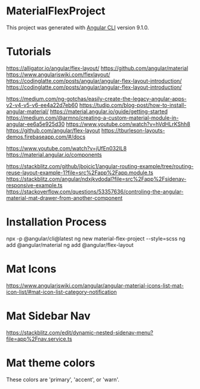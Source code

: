 # MaterialFlexProject

This project was generated with [Angular CLI](https://github.com/angular/angular-cli) version 9.1.0.

# Tutorials
https://alligator.io/angular/flex-layout/
https://github.com/angular/material
https://www.angularjswiki.com/flexlayout/
https://codinglatte.com/posts/angular/angular-flex-layout-introduction/
https://codinglatte.com/posts/angular/angular-flex-layout-introduction/

https://medium.com/ng-gotchas/easily-create-the-legacy-angular-apps-v2-v4-v5-v6-ee4a22d7eb60
https://tudip.com/blog-post/how-to-install-angular-material/
https://material.angular.io/guide/getting-started
https://medium.com/@armno/creating-a-custom-material-module-in-angular-ee6a5e925d30
https://www.youtube.com/watch?v=hVdHLrKShh8
https://github.com/angular/flex-layout
https://tburleson-layouts-demos.firebaseapp.com/#/docs

https://www.youtube.com/watch?v=jUfEn032IL8
https://material.angular.io/components

https://stackblitz.com/github/jbojcic1/angular-routing-example/tree/routing-reuse-layout-example-1?file=src%2Fapp%2Fapp.module.ts
https://stackblitz.com/angular/ndxjkvdodal?file=src%2Fapp%2Fsidenav-responsive-example.ts
https://stackoverflow.com/questions/53357636/controling-the-angular-material-mat-drawer-from-another-component



# Installation Process

 npx -p @angular/cli@latest ng new material-flex-project --style=scss
 ng add @angular/material
 ng add @angular/flex-layout


# Mat Icons

https://www.angularjswiki.com/angular/angular-material-icons-list-mat-icon-list/#mat-icon-list-category-notification

# Mat Sidebar Nav
https://stackblitz.com/edit/dynamic-nested-sidenav-menu?file=app%2Fnav.service.ts


# Mat theme colors

These colors are 'primary', 'accent', or 'warn'.